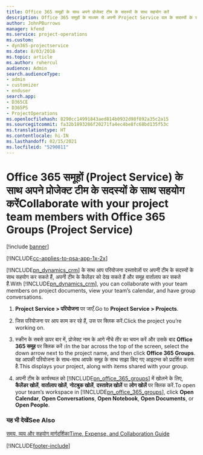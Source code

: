 ```yaml
---
title: Office 365 समूहों के साथ अपने प्रोजेक्ट टीम के सदस्यों के साथ सहयोग करें
description: Office 365 समूहों के माध्यम से अपनी Project Service दल के सदस्यों के साथ कैसे सहयोग करें
author: JohnPBurrows
manager: kfend
ms.service: project-operations
ms.custom:
- dyn365-projectservice
ms.date: 8/03/2018
ms.topic: article
ms.author: ruhercul
audience: Admin
search.audienceType:
- admin
- customizer
- enduser
search.app:
- D365CE
- D365PS
- ProjectOperations
ms.openlocfilehash: 8290cc14991843aed814b0932d98f892a35c2a15
ms.sourcegitcommit: fa32b1893286f20271fa4ec4be8fc68bd135f53c
ms.translationtype: HT
ms.contentlocale: hi-IN
ms.lasthandoff: 02/15/2021
ms.locfileid: "5290811"
---
```

# <a name="collaborate-with-your-project-team-members-with-office-365-groups-project-service"></a><span data-ttu-id="3e97e-103">Office 365 समूहों (Project Service) के साथ अपने प्रोजेक्ट टीम के सदस्यों के साथ सहयोग करें</span><span class="sxs-lookup"><span data-stu-id="3e97e-103">Collaborate with your project team members with Office 365 Groups (Project Service)</span></span>

[!include [banner](../includes/psa-now-project-operations.md)]

[!INCLUDE[cc-applies-to-psa-app-1x-2x](../includes/cc-applies-to-psa-app-1x-2x.md)]

<span data-ttu-id="3e97e-104">[!INCLUDE[pn_dynamics_crm](../includes/pn-dynamics-crm.md)] के साथ आप परियोजना दस्तावेज़ों पर अपनी टीम के सदस्यों के साथ सहयोग कर सकते हैं, अपनी टीम के कैलेंडर को देख सकते हैं और समूह वार्तालाप कर सकते हैं.</span><span class="sxs-lookup"><span data-stu-id="3e97e-104">With [!INCLUDE[pn_dynamics_crm](../includes/pn-dynamics-crm.md)], you can collaborate with your team members on project documents, view your team’s calendar, and have group conversations.</span></span>  
  
1. <span data-ttu-id="3e97e-105">**Project Service > परियोजना** पर जाएँ.</span><span class="sxs-lookup"><span data-stu-id="3e97e-105">Go to **Project Service > Projects**.</span></span>  
  
2. <span data-ttu-id="3e97e-106">जिस परियोजना पर आप काम कर रहे हैं, उस पर क्लिक करें.</span><span class="sxs-lookup"><span data-stu-id="3e97e-106">Click the project you’re working on.</span></span>  
  
3. <span data-ttu-id="3e97e-107">स्क्रीन के सबसे ऊपर बार में, प्रोजेक्ट नाम के आगे नीचे तीर का चयन करें और उसके बाद **Office 365 समूह** पर क्लिक करें।</span><span class="sxs-lookup"><span data-stu-id="3e97e-107">In the bar across the top of the screen, select the down arrow next to the project name, and then click **Office 365 Groups**.</span></span> <span data-ttu-id="3e97e-108">यह आपकी परियोजना के साथ-साथ आपके समूह के साथ साझा किए गए आइटम्स को प्रदर्शित करता है.</span><span class="sxs-lookup"><span data-stu-id="3e97e-108">This displays your project, along with items shared with your group.</span></span>  
  
4. <span data-ttu-id="3e97e-109">अपनी टीम के कार्यस्थल को [!INCLUDE[pn_office_365_groups](../includes/pn-office-365-groups.md)] में खोलने के लिए, **कैलेंडर खोलें**, **वार्तालाप खोलें**, **नोटबुक खोलें**, **दस्तावेज़ खोलें** या **लोग खोलें** पर क्लिक करें.</span><span class="sxs-lookup"><span data-stu-id="3e97e-109">To open your team’s workspace in [!INCLUDE[pn_office_365_groups](../includes/pn-office-365-groups.md)], click **Open Calendar**, **Open Conversations**, **Open Notebook**, **Open Documents**, or **Open People**.</span></span>  
  
### <a name="see-also"></a><span data-ttu-id="3e97e-110">यह भी देखें</span><span class="sxs-lookup"><span data-stu-id="3e97e-110">See Also</span></span>  
 [<span data-ttu-id="3e97e-111">समय, व्यय और सहयोग मार्गदर्शिका</span><span class="sxs-lookup"><span data-stu-id="3e97e-111">Time, Expense, and Collaboration Guide</span></span>](../psa/time-expense-collaboration-guide.md)


[!INCLUDE[footer-include](../includes/footer-banner.md)]